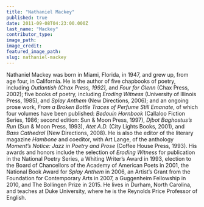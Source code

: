 ```yaml
---
title: "Nathaniel Mackey"
published: true
date: 2011-09-08T04:23:00.000Z
last_name: "Mackey"
contributor_type:
image_path:
image_credit:
featured_image_path:
slug: nathaniel-mackey
---
```


Nathaniel Mackey was born in Miami, Florida, in 1947, and grew up, from age four, in California. He is the author of five chapbooks of poetry, including _Outlantish (Chax Press, 1992),_ and _Four for Glenn_ (Chax Press, 2002); five books of poetry, including _Eroding Witness_ (University of Illinois Press, 1985), and _Splay_ _Anthem_ (New Directions, 2006); and an ongoing prose work, _From a Broken Bottle Traces of Perfume Still Emanate_, of which four volumes have been published: _Bedouin Hornbook_ (Callaloo Fiction Series, 1986; second edition: Sun & Moon Press, 1997), _Djbot Baghostus’s Run_ (Sun & Moon Press, 1993), _Atet A.D._ (City Lights Books, 2001), and _Bass Cathedral_ (New Directions, 2008). He is also the editor of the literary magazine _Hambone_ and coeditor, with Art Lange, of the anthology _Moment’s Notice: Jazz in Poetry and Prose_ (Coffee House Press, 1993). His awards and honors include the selection of _Eroding Witness_ for publication in the National Poetry Series, a Whiting Writer’s Award in 1993, election to the Board of Chancellors of the Academy of American Poets in 2001, the National Book Award for _Splay Anthem_ in 2006, an Artist’s Grant from the Foundation for Contemporary Arts in 2007, a Guggenheim Fellowship in 2010, and The Bollingen Prize in 2015. He lives in Durham, North Carolina, and teaches at Duke University, where he is the Reynolds Price Professor of English.

